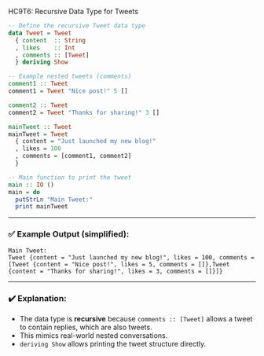 HC9T6: Recursive Data Type for Tweets

```haskell
-- Define the recursive Tweet data type
data Tweet = Tweet
  { content  :: String
  , likes    :: Int
  , comments :: [Tweet]
  } deriving Show

-- Example nested tweets (comments)
comment1 :: Tweet
comment1 = Tweet "Nice post!" 5 []

comment2 :: Tweet
comment2 = Tweet "Thanks for sharing!" 3 []

mainTweet :: Tweet
mainTweet = Tweet
  { content = "Just launched my new blog!"
  , likes = 100
  , comments = [comment1, comment2]
  }

-- Main function to print the tweet
main :: IO ()
main = do
  putStrLn "Main Tweet:"
  print mainTweet
```

---

### ✅ Example Output (simplified):

```
Main Tweet:
Tweet {content = "Just launched my new blog!", likes = 100, comments = [Tweet {content = "Nice post!", likes = 5, comments = []},Tweet {content = "Thanks for sharing!", likes = 3, comments = []}]}
```

---

### ✔️ Explanation:

* The data type is **recursive** because `comments :: [Tweet]` allows a tweet to contain replies, which are also tweets.
* This mimics real-world nested conversations.
* `deriving Show` allows printing the tweet structure directly.
